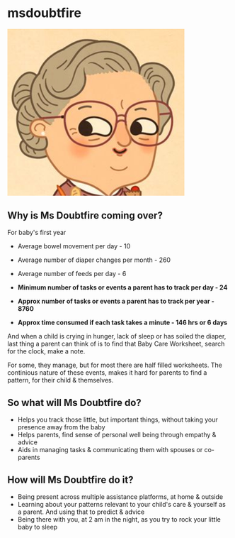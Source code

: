 # msdoubtfire

<img src="https://raw.githubusercontent.com/broodingGoat/msdoubtfire/master/misc/images/MsDoubtfire.png" width="400">

## Why is Ms Doubtfire coming over?
For baby's first year
+ Average bowel movement per day - 10
+ Average number of diaper changes per month - 260
+ Average number of feeds per day - 6


+ **Minimum number of tasks or events a parent has to track per day - 24**
+ **Approx number of tasks or events a parent has to track per year - 8760**
+ **Approx time consumed if each task takes a minute - 146 hrs or 6 days**



And when a child is crying in hunger, lack of sleep or has soiled the diaper, last thing a parent can think of is to find that Baby Care Worksheet, search for the clock, make a note.

For some, they manage, but for most there are half filled worksheets. The continious nature of these events, makes it hard for parents to find a pattern, for their child & themselves.

## So what will Ms Doubtfire do?
+ Helps you track those little, but important things, without taking your presence away from the baby
+ Helps parents, find sense of personal well being through empathy & advice
+ Aids in managing tasks & communicating them with spouses or co-parents

## How will Ms Doubtfire do it?
+ Being present across multiple assistance platforms, at home & outside
+ Learning about your patterns relevant to your child's care & yourself as a parent. And using that to predict & advice
+ Being there with you, at 2 am in the night, as you try to rock your little baby to sleep 

[Design Spec]: https://drive.google.com/open?id=1h7BRKMU3AmYE5ILsCiO9lOrI4RNi3zWdWXKWI_8g6EY
